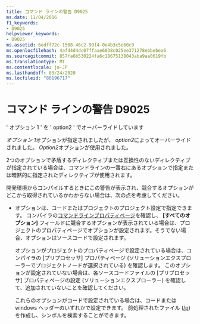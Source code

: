 ```yaml
---
title: コマンド ラインの警告 D9025
ms.date: 11/04/2016
f1_keywords:
- D9025
helpviewer_keywords:
- D9025
ms.assetid: 6edff72c-1508-46c2-99f4-0e4b3c5e60c9
ms.openlocfilehash: 4afd4d4dc07ffaae6038c025ee371278ebbebea6
ms.sourcegitcommit: 857fa6b530224fa6c18675138043aba9aa0619fb
ms.translationtype: MT
ms.contentlocale: ja-JP
ms.lasthandoff: 03/24/2020
ms.locfileid: "80196717"
---
```

# <a name="command-line-warning-d9025"></a>コマンド ラインの警告 D9025

' オプション 1 ' を ' option2 ' でオーバーライドしています

*オプション 1*オプションが指定されましたが、 *option2*によってオーバーライドされました。 *Option2*オプションが使用されました。

2つのオプションで矛盾するディレクティブまたは互換性のないディレクティブが指定されている場合は、コマンドラインの一番右にあるオプションで指定または暗黙的に指定されたディレクティブが使用されます。

開発環境からコンパイルするときにこの警告が表示され、競合するオプションがどこから取得されているかわからない場合は、次の点を考慮してください。

- オプションは、コードまたはプロジェクトのプロジェクト設定で指定できます。 コンパイラの[コマンドラインプロパティページ](../../build/reference/command-line-property-pages.md)を確認し、 **[すべてのオプション]** フィールドに競合するオプションが表示されている場合は、プロジェクトのプロパティページでオプションが設定されます。そうでない場合、オプションはソースコードで設定されます。

   オプションがプロジェクトのプロパティページで設定されている場合は、コンパイラの [プリプロセッサ] プロパティページ (ソリューションエクスプローラーでプロジェクトノードが選択されている) を確認します。  このオプションが設定されていない場合は、各ソースコードファイルの [プリプロセッサ] プロパティページの設定 (ソリューションエクスプローラー) を確認して、追加されていないことを確認してください。

   これらのオプションがコードで設定されている場合は、コードまたは windows ヘッダーのいずれかで設定できます。  前処理されたファイル ([/p](../../build/reference/p-preprocess-to-a-file.md)) を作成し、シンボルを検索することができます。
